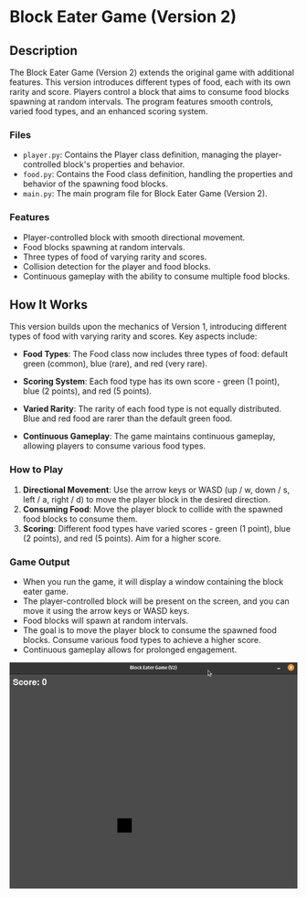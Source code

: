 # Block Eater Game (Version 2)

## Description

The Block Eater Game (Version 2) extends the original game with additional features. This version introduces different types of food, each with its own rarity and score. Players control a block that aims to consume food blocks spawning at random intervals. The program features smooth controls, varied food types, and an enhanced scoring system.

### Files

- `player.py`: Contains the Player class definition, managing the player-controlled block's properties and behavior.
- `food.py`: Contains the Food class definition, handling the properties and behavior of the spawning food blocks.
- `main.py`: The main program file for Block Eater Game (Version 2).

### Features

- Player-controlled block with smooth directional movement.
- Food blocks spawning at random intervals.
- Three types of food of varying rarity and scores.
- Collision detection for the player and food blocks.
- Continuous gameplay with the ability to consume multiple food blocks.

## How It Works

This version builds upon the mechanics of Version 1, introducing different types of food with varying rarity and scores. Key aspects include:

- **Food Types**: The Food class now includes three types of food: default green (common), blue (rare), and red (very rare).

- **Scoring System**: Each food type has its own score - green (1 point), blue (2 points), and red (5 points).

- **Varied Rarity**: The rarity of each food type is not equally distributed. Blue and red food are rarer than the default green food.

- **Continuous Gameplay**: The game maintains continuous gameplay, allowing players to consume various food types.

### How to Play

1. **Directional Movement**: Use the arrow keys or WASD (up / w, down / s, left / a, right / d) to move the player block in the desired direction.
2. **Consuming Food**: Move the player block to collide with the spawned food blocks to consume them.
3. **Scoring**: Different food types have varied scores - green (1 point), blue (2 points), and red (5 points). Aim for a higher score.

### Game Output

- When you run the game, it will display a window containing the block eater game.
- The player-controlled block will be present on the screen, and you can move it using the arrow keys or WASD keys.
- Food blocks will spawn at random intervals.
- The goal is to move the player block to consume the spawned food blocks. Consume various food types to achieve a higher score.
- Continuous gameplay allows for prolonged engagement.

![Block Eater Output](output/block-eater-output.gif)